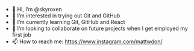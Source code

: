- 👋 Hi, I’m @skyroxen
- 👀 I’m interested in trying out Git and GitHub
- 🌱 I’m currently learning Git, GitHub and React
- 💞️ I’m looking to collaborate on future projects when I get employed my first job
- 📫 How to reach me: https://www.instagram.com/mattwdon/

<!---
skyroxen/skyroxen is a ✨ special ✨ repository because its `README.md` (this file) appears on your GitHub profile.
You can click the Preview link to take a look at your changes.
--->
